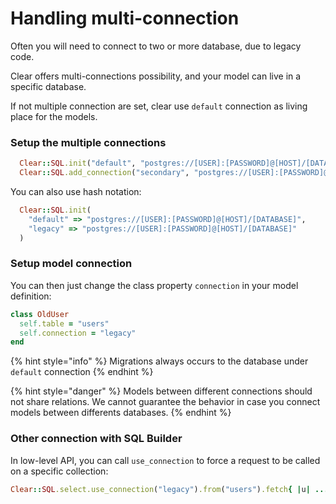 # Handling multi-connection

Often you will need to connect to two or more database, due to legacy code.

Clear offers multi-connections possibility, and your model can live in a specific database.

If not multiple connection are set, clear use `default` connection as living place for the models.

### Setup the multiple connections

```ruby
  Clear::SQL.init("default", "postgres://[USER]:[PASSWORD]@[HOST]/[DATABASE]")
  Clear::SQL.add_connection("secondary", "postgres://[USER]:[PASSWORD]@[HOST]/[DATABASE]")
```

You can also use hash notation:

```ruby
  Clear::SQL.init(
    "default" => "postgres://[USER]:[PASSWORD]@[HOST]/[DATABASE]",
    "legacy" => "postgres://[USER]:[PASSWORD]@[HOST]/[DATABASE]"
  )
```

### Setup model connection

You can then just change the class property `connection` in your model definition:

```ruby
class OldUser
  self.table = "users"
  self.connection = "legacy"
end
```

{% hint style="info" %}
Migrations always occurs to the database under `default` connection
{% endhint %}

{% hint style="danger" %}
Models between different connections should not share relations. We cannot guarantee the behavior in case you connect models between differents databases.
{% endhint %}

### Other connection with SQL Builder

In low-level API, you can call `use_connection` to force a request to be called on a specific collection:

```ruby
Clear::SQL.select.use_connection("legacy").from("users").fetch{ |u| ... }
```

